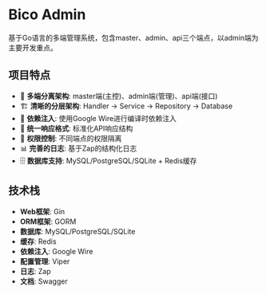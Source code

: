 # Bico Admin

基于Go语言的多端管理系统，包含master、admin、api三个端点，以admin端为主要开发重点。

## 项目特点

- 🎯 **多端分离架构**: master端(主控)、admin端(管理)、api端(接口)
- 🏗️ **清晰的分层架构**: Handler → Service → Repository → Database
- 🔧 **依赖注入**: 使用Google Wire进行编译时依赖注入
- 📝 **统一响应格式**: 标准化API响应结构
- 🔐 **权限控制**: 不同端点的权限隔离
- 📊 **完善的日志**: 基于Zap的结构化日志
- 🗄️ **数据库支持**: MySQL/PostgreSQL/SQLite + Redis缓存

## 技术栈

- **Web框架**: Gin
- **ORM框架**: GORM
- **数据库**: MySQL/PostgreSQL/SQLite
- **缓存**: Redis
- **依赖注入**: Google Wire
- **配置管理**: Viper
- **日志**: Zap
- **文档**: Swagger